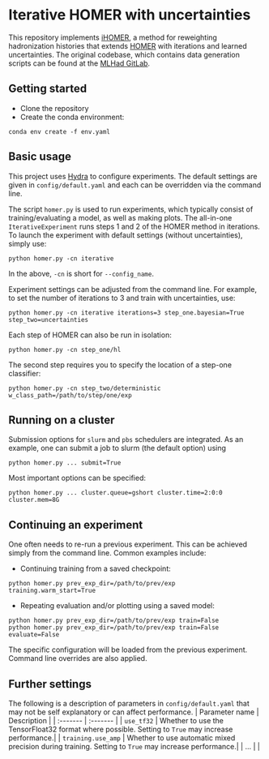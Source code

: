 # Iterative HOMER with uncertainties

This repository implements [iHOMER](https://arxiv.org/abs/2509.XXXXX), a method for reweighting hadronization histories that extends [HOMER](https://arxiv.org/abs/2410.06342) with iterations and learned uncertainties. The original codebase, which contains data generation scripts can be found at the [MLHad GitLab](https://gitlab.com/uchep/mlhad/-/tree/master/HOMER?ref_type=heads).


## Getting started
- Clone the repository
- Create the conda environment:
```
conda env create -f env.yaml
```

## Basic usage
This project uses [Hydra](https://hydra.cc/docs/intro/) to configure experiments. The default settings are given in `config/default.yaml` and each can be overridden via the command line.

The script `homer.py` is used to run experiments, which typically consist of training/evaluating a model, as well as making plots. The all-in-one `IterativeExperiment` runs steps 1 and 2 of the HOMER method in iterations. To launch the experiment with default settings (without uncertainties), simply use:
```
python homer.py -cn iterative
```
In the above, `-cn` is short for `--config_name`.

Experiment settings can be adjusted from the command line. For example, to set the number of iterations to 3 and train with uncertainties, use:
```
python homer.py -cn iterative iterations=3 step_one.bayesian=True step_two=uncertainties
```
Each step of HOMER can also be run in isolation:
```
python homer.py -cn step_one/hl
```
The second step requires you to specify the location of a step-one classifier:
```
python homer.py -cn step_two/deterministic w_class_path=/path/to/step/one/exp
```

## Running on a cluster
Submission options for `slurm` and `pbs` schedulers are integrated. As an example, one can submit a job to slurm (the default option) using
```
python homer.py ... submit=True
```
Most important options can be specified:
```
python homer.py ... cluster.queue=gshort cluster.time=2:0:0 cluster.mem=8G
```

## Continuing an experiment
One often needs to re-run a previous experiment. This can be achieved simply from the command line. Common examples include:

- Continuing training from a saved checkpoint:
```
python homer.py prev_exp_dir=/path/to/prev/exp training.warm_start=True  
```
- Repeating evaluation and/or plotting using a saved model:
```
python homer.py prev_exp_dir=/path/to/prev/exp train=False
python homer.py prev_exp_dir=/path/to/prev/exp train=False evaluate=False 
```
The specific configuration will be loaded from the previous experiment. Command line overrides are also applied.

## Further settings
The following is a description of parameters in `config/default.yaml` that may not be self explanatory or can affect performance.
| Parameter name | Description |
| :------- | :------- |
| `use_tf32` | Whether to use the TensorFloat32 format where possible. Setting to `True` may increase performance.|
| `training.use_amp` | Whether to use automatic mixed precision during training. Setting to `True` may increase performance.|
| ... | |
